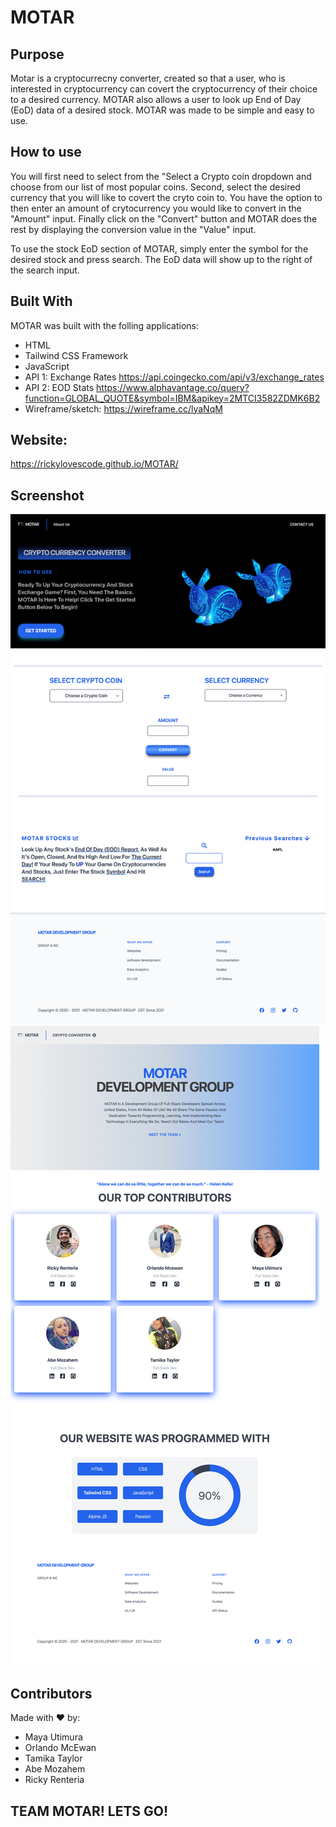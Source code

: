 # MOTAR

## Purpose
Motar is a cryptocurrecny converter, created so that a user, who is interested in cryptocurrency can covert the cryptocurrency of their choice to a desired currency. MOTAR also allows a user to look up End of Day (EoD) data of a desired stock. MOTAR was made to be simple and easy to use. 

## How to use
You will first need to select from the "Select a Crypto coin dropdown and choose from our list of most popular coins. Second, select the desired currency that you will like to covert the cryto coin to. You have the option to then enter an amount of crytocurrency you would like to convert in the "Amount" input. Finally click on the "Convert" button and MOTAR does the rest by displaying the conversion value in the "Value" input. 

To use the stock EoD section of MOTAR, simply enter the symbol for the desired stock and press search. The EoD data will show up to the right of the search input. 

## Built With
MOTAR was built with the folling applications:
* HTML
* Tailwind CSS Framework
* JavaScript
* API 1: Exchange Rates https://api.coingecko.com/api/v3/exchange_rates
* API 2: EOD Stats https://www.alphavantage.co/query?function=GLOBAL_QUOTE&symbol=IBM&apikey=2MTCI3582ZDMK6B2
* Wireframe/sketch: https://wireframe.cc/lyaNqM

## Website: 
https://rickylovescode.github.io/MOTAR/

## Screenshot
![MOTAR](./assets/images/MOTAR.png)
![MOTAR](./assets/images/aboutus.png)

## Contributors
Made with ❤️ by: 
* Maya Utimura
* Orlando McEwan
* Tamika Taylor
* Abe Mozahem
* Ricky Renteria

## TEAM MOTAR! LETS GO!
